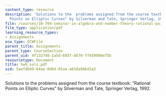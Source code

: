 ```yaml
---
content_type: resource
description: 'Solutions to the  problems assigned from the course textbook: "Rational
  Points on Elliptic Curves" by Silverman and Tate, Springer Verlag, 1992.'
file: /courses/18-704-seminar-in-algebra-and-number-theory-rational-points-on-elliptic-curves-fall-2004/5aefdb9964ae8d6d85aaa818a94bd3a3_hw9_sols.pdf
file_type: application/pdf
learning_resource_types:
- Assignments
ocw_type: OCWFile
parent_title: Assignments
parent_type: CourseSection
parent_uid: 4f132748-1a5d-695f-b670-ff459908e75b
resourcetype: Document
title: hw9_sols.pdf
uid: 5aefdb99-64ae-8d6d-85aa-a818a94bd3a3
---
```

Solutions to the  problems assigned from the course textbook: "Rational Points on Elliptic Curves" by Silverman and Tate, Springer Verlag, 1992.